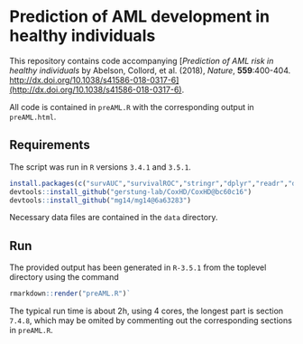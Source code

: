 # Prediction of AML development in healthy individuals
This repository contains code accompanying [_Prediction of AML risk in healthy individuals_ by Abelson, Collord, et al. (2018), _Nature_, **559**:400-404. http://dx.doi.org/10.1038/s41586-018-0317-6](http://dx.doi.org/10.1038/s41586-018-0317-6).

All code is contained in `preAML.R` with the corresponding output in `preAML.html`.

## Requirements
The script was run in `R` versions `3.4.1` and `3.5.1`.
```R
install.packages(c("survAUC","survivalROC","stringr","dplyr","readr","devtools","ROCR","rmarkdown"))
devtools::install_github("gerstung-lab/CoxHD/CoxHD@bc60c16")
devtools::install_github("mg14/mg14@6a63283")
```

Necessary data files are contained in the `data` directory.

## Run
The provided output has been generated in `R-3.5.1` from the toplevel directory using the command
```R
rmarkdown::render("preAML.R")`
```

The typical run time is about 2h, using 4 cores, the longest part is section `7.4.8`, which may be omited by commenting out the corresponding sections in `preAML.R`. 

